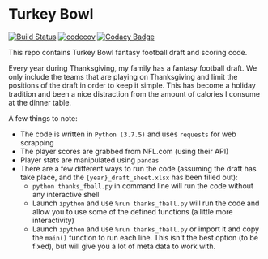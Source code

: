 # Turkey Bowl
[![Build Status](https://img.shields.io/travis/loganthomas/turkey-bowl/master.svg?logo=travis)](https://travis-ci.com/loganthomas/turkey-bowl)
[![codecov](https://codecov.io/gh/loganthomas/turkey-bowl/branch/master/graph/badge.svg)](https://codecov.io/gh/loganthomas/turkey-bowl)
[![Codacy Badge](https://app.codacy.com/project/badge/Grade/3d9b862d5a414e64b3ffe804b9a73eee)](https://www.codacy.com/manual/loganthomas/turkey-bowl/dashboard?utm_source=github.com&amp;utm_medium=referral&amp;utm_content=loganthomas/turkey-bowl&amp;utm_campaign=Badge_Grade)

This repo contains Turkey Bowl fantasy football draft and scoring code.

Every year during Thanksgiving, my family has a fantasy football draft.
We only include the teams that are playing on Thanksgiving and limit the positions of
the draft in order to keep it simple. This has become a holiday tradition and been
a nice distraction from the amount of calories I consume at the dinner table.

A few things to note:
- The code is written in `Python (3.7.5)` and uses `requests` for web scrapping
- The player scores are grabbed from NFL.com (using their API)
- Player stats are manipulated using `pandas`
- There are a few different ways to run the code
  (assuming the draft has take place, and the `{year}_draft_sheet.xlsx` has been filled out):
  - `python thanks_fball.py` in command line will run the code without any interactive shell
  - Launch `ipython` and use `%run thanks_fball.py` will run the code and allow you to use
    some of the defined functions (a little more interactivity)
  - Launch `ipython` and use `%run thanks_fball.py` or import it and copy the `main()`
    function to run each line. This isn't the best option (to be fixed), but will give you
    a lot of meta data to work with.
